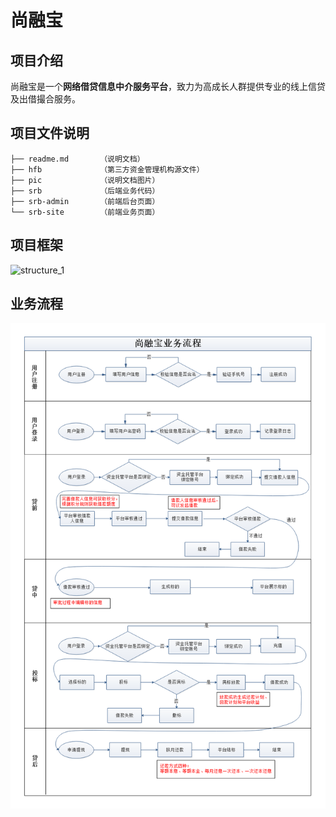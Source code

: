 # 尚融宝

## 项目介绍

尚融宝是一个**网络借贷信息中介服务平台**，致力为高成长人群提供专业的线上信贷及出借撮合服务。



## 项目文件说明

```
├── readme.md       （说明文档）
├── hfb             （第三方资金管理机构源文件）
├── pic             （说明文档图片）
├── srb             （后端业务代码）
├── srb-admin       （前端后台页面）
└── srb-site        （前端业务页面）
```



## 项目框架

![structure_1](pic/structure_1.png)



## 业务流程

![process](pic/process.png)
